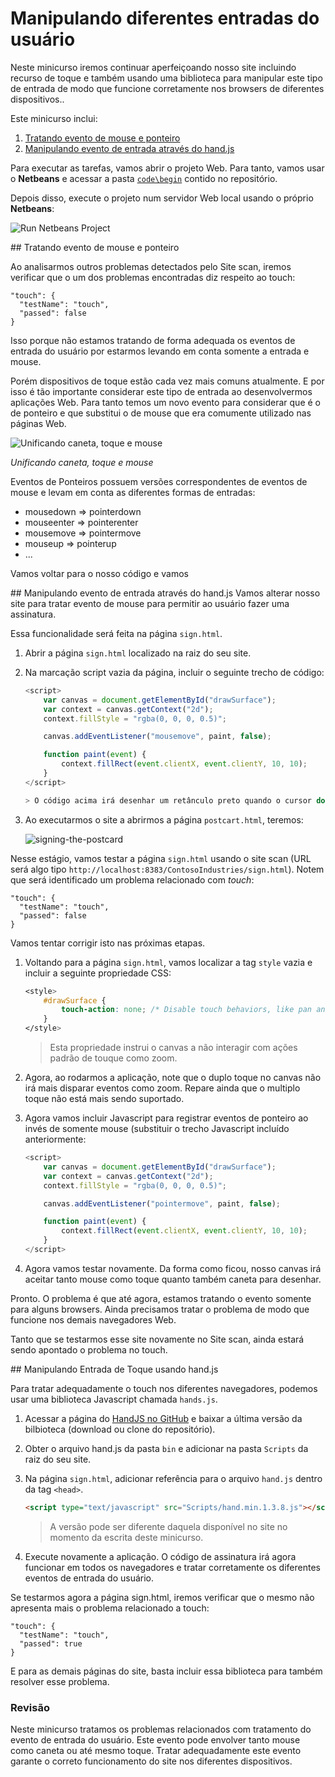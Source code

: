 Manipulando diferentes entradas do usuário
========================================

Neste minicurso iremos continuar aperfeiçoando nosso site incluindo recurso de toque e também usando uma biblioteca para manipular este tipo de entrada de modo que funcione corretamente nos browsers de diferentes dispositivos..

Este minicurso inclui:

1. [Tratando evento de mouse e ponteiro](#Task1)
1. [Manipulando evento de entrada através do hand.js](#Task2)

Para executar as tarefas, vamos abrir o projeto Web. Para tanto, vamos usar o **Netbeans** e acessar a pasta [`code\begin`](./code/begin) contido no repositório.

Depois disso, execute o projeto num servidor Web local usando o próprio **Netbeans**:

![Run Netbeans Project](./images/site_local_webserver.png)

<p name="Task1" />
## Tratando evento de mouse e ponteiro

Ao analisarmos outros problemas detectados pelo Site scan, iremos verificar que o um dos problemas encontradas diz respeito ao touch:
	
	"touch": {
      "testName": "touch",
      "passed": false
    }

Isso porque não estamos tratando de forma adequada os eventos de entrada do usuário por estarmos levando em conta somente a entrada e mouse.

Porém dispositivos de toque estão cada vez mais comuns atualmente. E por isso é tão importante considerar este tipo de entrada ao desenvolvermos aplicações Web. Para tanto temos um novo evento para considerar que é o de ponteiro e que substitui o de mouse que era comumente utilizado nas páginas Web.  
 
![Unificando caneta, toque e mouse](./images/unifiying-pen-touch-and-mouse.png)

_Unificando caneta, toque e mouse_

Eventos de Ponteiros possuem versões correspondentes de eventos de mouse e levam em conta as diferentes formas de entradas:

- mousedown => pointerdown
- mouseenter => pointerenter
- mousemove => pointermove
- mouseup => pointerup
- ...

Vamos voltar para o nosso código e vamos

<p name="Task1" />
## Manipulando evento de entrada através do hand.js
Vamos alterar nosso site para tratar evento de mouse para permitir ao usuário fazer uma assinatura.

Essa funcionalidade será feita na página `sign.html`.

1. Abrir a página `sign.html` localizado na raiz do seu site.

2. Na marcação script vazia da página, incluir o seguinte trecho de código:

	````Javascript
	<script>
        var canvas = document.getElementById("drawSurface");
        var context = canvas.getContext("2d");
        context.fillStyle = "rgba(0, 0, 0, 0.5)";

        canvas.addEventListener("mousemove", paint, false);

        function paint(event) {
            context.fillRect(event.clientX, event.clientY, 10, 10);
        }
    </script>

	> O código acima irá desenhar um retânculo preto quando o cursor do mouse passar sobre a área do canvas. Mas e quanto as outras formas de entrada como toque e caneta? Do jeito que está, no caso do toque será desenhado somente um quadrado. 
	
3. Ao executarmos o site a abrirmos a página `postcart.html`, teremos:
		
	![signing-the-postcard](./images/touch-mousehover.png)

Nesse estágio, vamos testar a página `sign.html` usando o site scan (URL será algo tipo `http://localhost:8383/ContosoIndustries/sign.html`). Notem que será identificado um problema relacionado com *touch*:

	"touch": {
      "testName": "touch",
      "passed": false
    }

Vamos tentar corrigir isto nas próximas etapas.

1. Voltando para a página `sign.html`, vamos localizar a tag `style` vazia e incluir a seguinte propriedade CSS:

	<!-- mark:2-4 -->
	````CSS
    <style>
        #drawSurface {
            touch-action: none; /* Disable touch behaviors, like pan and zoom */
        }
    </style>
	````
	
	> Esta propriedade instrui o canvas a não interagir com ações padrão de touque como zoom.

2. Agora, ao rodarmos a aplicação, note que o duplo toque no canvas não irá mais disparar eventos como zoom. Repare ainda que o multiplo toque não está mais sendo suportado.

3. Agora vamos incluir Javascript para registrar eventos de ponteiro ao invés de somente mouse (substituir o trecho Javascript incluído anteriormente:

	<!-- mark:6 -->
	````JavaScript
    <script>
        var canvas = document.getElementById("drawSurface");
        var context = canvas.getContext("2d");
        context.fillStyle = "rgba(0, 0, 0, 0.5)";

        canvas.addEventListener("pointermove", paint, false);

        function paint(event) {
            context.fillRect(event.clientX, event.clientY, 10, 10);
        }
    </script>
	````

4. Agora vamos testar novamente. Da forma como ficou, nosso canvas irá aceitar tanto mouse como toque quanto também caneta para desenhar.

Pronto. O problema é que até agora, estamos tratando o evento somente para alguns browsers. Ainda precisamos tratar o problema de modo que funcione nos demais navegadores Web.

Tanto que se testarmos esse site novamente no Site scan, ainda estará sendo apontado o problema no touch.
 
<p name="Task2" />
## Manipulando Entrada de Toque usando hand.js
	
Para tratar adequadamente o touch nos diferentes navegadores, podemos usar uma biblioteca Javascript chamada `hands.js`.

1. Acessar a página do [HandJS no GitHub](https://github.com/Deltakosh/handjs) e baixar a última versão da bilbioteca (download ou clone do repositório).

2. Obter o arquivo hand.js da pasta `bin` e adicionar na pasta `Scripts` da raiz do seu site.

3. Na página `sign.html`, adicionar referência para o arquivo `hand.js` dentro da tag `<head>`. 
 
	````HTML
	<script type="text/javascript" src="Scripts/hand.min.1.3.8.js"></script>
	````
	> A versão pode ser diferente daquela disponível no site no momento da escrita deste minicurso.

4. Execute novamente a aplicação. O código de assinatura irá agora funcionar em todos os navegadores e tratar corretamente os diferentes eventos de entrada do usuário.

Se testarmos agora a página sign.html, iremos verificar que o mesmo não apresenta mais o problema relacionado a touch:

	"touch": {
      "testName": "touch",
      "passed": true
    }

E para as demais páginas do site, basta incluir essa biblioteca para também resolver esse problema.

### Revisão
Neste minicurso tratamos os problemas relacionados com tratamento do evento de entrada do usuário. Este evento pode envolver tanto mouse como caneta ou até mesmo toque. Tratar adequadamente este evento garante o correto funcionamento do site nos diferentes dispositivos.
